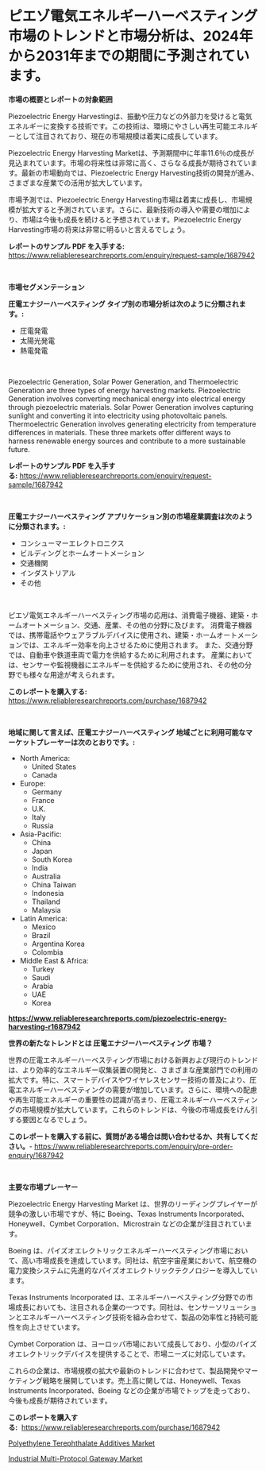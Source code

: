 <p><h1>ピエゾ電気エネルギーハーベスティング市場のトレンドと市場分析は、2024年から2031年までの期間に予測されています。</h1></p><p><strong>市場の概要とレポートの対象範囲</strong></p>
<p><p>Piezoelectric Energy Harvestingは、振動や圧力などの外部力を受けると電気エネルギーに変換する技術です。この技術は、環境にやさしい再生可能エネルギーとして注目されており、現在の市場規模は着実に成長しています。</p><p>Piezoelectric Energy Harvesting Marketは、予測期間中に年率11.6％の成長が見込まれています。市場の将来性は非常に高く、さらなる成長が期待されています。最新の市場動向では、Piezoelectric Energy Harvesting技術の開発が進み、さまざまな産業での活用が拡大しています。</p><p>市場予測では、Piezoelectric Energy Harvesting市場は着実に成長し、市場規模が拡大すると予測されています。さらに、最新技術の導入や需要の増加により、市場は今後も成長を続けると予想されています。Piezoelectric Energy Harvesting市場の将来は非常に明るいと言えるでしょう。</p></p>
<p><strong>レポートのサンプル PDF を入手する:</strong> <a href="https://www.reliableresearchreports.com/enquiry/request-sample/1687942">https://www.reliableresearchreports.com/enquiry/request-sample/1687942</a></p>
<p>&nbsp;</p>
<p><strong>市場セグメンテーション</strong></p>
<p><strong>圧電エナジーハーベスティング タイプ別の市場分析は次のように分類されます。:</strong></p>
<p><ul><li>圧電発電</li><li>太陽光発電</li><li>熱電発電</li></ul></p>
<p>&nbsp;</p>
<p><p>Piezoelectric Generation, Solar Power Generation, and Thermoelectric Generation are three types of energy harvesting markets. Piezoelectric Generation involves converting mechanical energy into electrical energy through piezoelectric materials. Solar Power Generation involves capturing sunlight and converting it into electricity using photovoltaic panels. Thermoelectric Generation involves generating electricity from temperature differences in materials. These three markets offer different ways to harness renewable energy sources and contribute to a more sustainable future.</p></p>
<p><strong>レポートのサンプル PDF を入手する:</strong>&nbsp;<a href="https://www.reliableresearchreports.com/enquiry/request-sample/1687942">https://www.reliableresearchreports.com/enquiry/request-sample/1687942</a></p>
<p>&nbsp;</p>
<p><strong> 圧電エナジーハーベスティング アプリケーション別の市場産業調査は次のように分類されます。:</strong></p>
<p><ul><li>コンシューマーエレクトロニクス</li><li>ビルディングとホームオートメーション</li><li>交通機関</li><li>インダストリアル</li><li>その他</li></ul></p>
<p>&nbsp;</p>
<p><p>ピエゾ電気エネルギーハーベスティング市場の応用は、消費電子機器、建築・ホームオートメーション、交通、産業、その他の分野に及びます。 消費電子機器では、携帯電話やウェアラブルデバイスに使用され、建築・ホームオートメーションでは、エネルギー効率を向上させるために使用されます。 また、交通分野では、自動車や鉄道車両で電力を供給するために利用されます。 産業においては、センサーや監視機器にエネルギーを供給するために使用され、その他の分野でも様々な用途が考えられます。</p></p>
<p><strong>このレポートを購入する:</strong>&nbsp; <a href="https://www.reliableresearchreports.com/purchase/1687942">https://www.reliableresearchreports.com/purchase/1687942</a></p>
<p>&nbsp;</p>
<p><strong>地域に関して言えば、圧電エナジーハーベスティング 地域ごとに利用可能なマーケットプレーヤーは次のとおりです。:</strong></p>
<p><ul>
    <li>
        North America:
        <ul>
            <li>United States</li>
            <li>Canada</li>
        </ul>
    </li>
    <li>
        Europe:
        <ul>
            <li>Germany</li>
            <li>France</li>
            <li>U.K.</li>
            <li>Italy</li>
            <li>Russia</li>
        </ul>
    </li>
    <li>
        Asia-Pacific:
        <ul>
            <li>China</li>
            <li>Japan</li>
            <li>South Korea</li>
            <li>India</li>
            <li>Australia</li>
            <li>China Taiwan</li>
            <li>Indonesia</li>
            <li>Thailand</li>
            <li>Malaysia</li>
        </ul>
    </li>
    <li>
        Latin America:
        <ul>
            <li>Mexico</li>
            <li>Brazil</li>
            <li>Argentina Korea</li>
            <li>Colombia</li>
        </ul>
    </li>
    <li>
        Middle East & Africa:
        <ul>
            <li>Turkey</li>
            <li>Saudi</li>
            <li>Arabia</li>
            <li>UAE</li>
            <li>Korea</li>
        </ul>
    </li>
    </ul></p>
<p><strong><a href="https://www.reliableresearchreports.com/piezoelectric-energy-harvesting-r1687942">https://www.reliableresearchreports.com/piezoelectric-energy-harvesting-r1687942</a></strong>&nbsp;</p>
<p><strong>世界の新たなトレンドとは 圧電エナジーハーベスティング 市場？</strong></p>
<p><p>世界の圧電エネルギーハーベスティング市場における新興および現行のトレンドは、より効率的なエネルギー収集装置の開発と、さまざまな産業部門での利用の拡大です。特に、スマートデバイスやワイヤレスセンサー技術の普及により、圧電エネルギーハーベスティングの需要が増加しています。さらに、環境への配慮や再生可能エネルギーの重要性の認識が高まり、圧電エネルギーハーベスティングの市場規模が拡大しています。これらのトレンドは、今後の市場成長をけん引する要因となるでしょう。</p></p>
<p><strong>このレポートを購入する前に、質問がある場合は問い合わせるか、共有してください。</strong>- <a href="https://www.reliableresearchreports.com/enquiry/pre-order-enquiry/1687942">https://www.reliableresearchreports.com/enquiry/pre-order-enquiry/1687942</a></p>
<p>&nbsp;</p>
<p><strong>主要な市場プレーヤー</strong></p>
<p><p>Piezoelectric Energy Harvesting Market は、世界のリーディングプレイヤーが競争の激しい市場ですが、特に Boeing、Texas Instruments Incorporated、Honeywell、Cymbet Corporation、Microstrain などの企業が注目されています。</p><p>Boeing は、パイズオエレクトリックエネルギーハーベスティング市場において、高い市場成長を達成しています。同社は、航空宇宙産業において、航空機の電力変換システムに先進的なパイズオエレクトリックテクノロジーを導入しています。</p><p>Texas Instruments Incorporated は、エネルギーハーベスティング分野での市場成長においても、注目される企業の一つです。同社は、センサーソリューションとエネルギーハーベスティング技術を組み合わせて、製品の効率性と持続可能性を向上させています。</p><p>Cymbet Corporation は、ヨーロッパ市場において成長しており、小型のパイズオエレクトリックデバイスを提供することで、市場ニーズに対応しています。</p><p>これらの企業は、市場規模の拡大や最新のトレンドに合わせて、製品開発やマーケティング戦略を展開しています。売上高に関しては、Honeywell、Texas Instruments Incorporated、Boeing などの企業が市場でトップを走っており、今後も成長が期待されています。</p></p>
<p><strong>このレポートを購入する:</strong>&nbsp;&nbsp;<a href="https://www.reliableresearchreports.com/purchase/1687942">https://www.reliableresearchreports.com/purchase/1687942</a></p>
<p><p><a href="https://zircon-bluebell-299.notion.site/Polyethylene-Terephthalate-Additives-Market-Provides-Detailed-Segmentation-of-this-Market-based-on-T-16edb18930ae421eb931d9f584930584">Polyethylene Terephthalate Additives Market</a></p><p><a href="https://github.com/kathiaseamanalvaradovlprc2h/Market-Research-Report-List-1/blob/main/industrial-multi-protocol-gateway-market.md">Industrial Multi-Protocol Gateway Market</a></p></p>